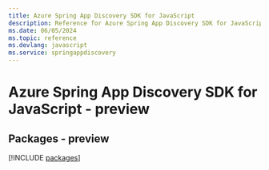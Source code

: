 ```yaml
---
title: Azure Spring App Discovery SDK for JavaScript
description: Reference for Azure Spring App Discovery SDK for JavaScript
ms.date: 06/05/2024
ms.topic: reference
ms.devlang: javascript
ms.service: springappdiscovery
---
```

# Azure Spring App Discovery SDK for JavaScript - preview
## Packages - preview
[!INCLUDE [packages](spring-app-discovery-index.md)]